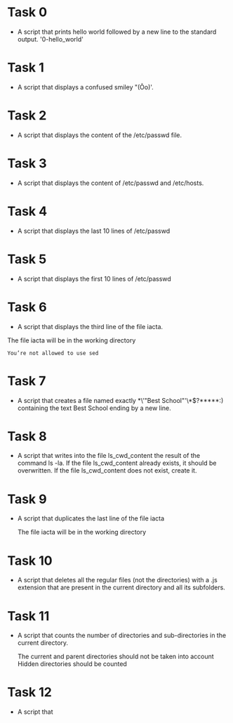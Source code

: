 # Task 0
 - A script that prints hello world followed by a new line to the standard output. '0-hello_world'
# Task 1
 - A  script that displays a confused smiley "(Ôo)'.
# Task 2
 - A script that displays the content of the /etc/passwd file.
# Task 3
 - A script that displays the content of /etc/passwd and /etc/hosts.
# Task 4
 - A script that displays the last 10 lines of /etc/passwd
# Task 5
 - A script that displays the first 10 lines of /etc/passwd
# Task 6
 - A script that displays the third line of the file iacta.

The file iacta will be in the working directory

    You’re not allowed to use sed
# Task 7
 - A script that creates a file named exactly \*\\'"Best School"\'\\*$\?\*\*\*\*\*:) containing the text Best School ending by a new line.
# Task 8
 - A script that writes into the file ls_cwd_content the result of the command ls -la. If the file ls_cwd_content already exists, it should be overwritten. If the file ls_cwd_content does not exist, create it.
# Task 9
 - A script that duplicates the last line of the file iacta

    The file iacta will be in the working directory
# Task 10 
 - A script that deletes all the regular files (not the directories) with a .js extension that are present in the current directory and all its subfolders.
# Task 11
 - A script that counts the number of directories and sub-directories in the current directory.

    The current and parent directories should not be taken into account
    Hidden directories should be counted
# Task 12
 - A script that     
